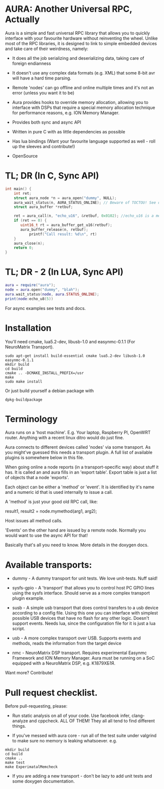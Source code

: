 # AURA: Another Universal RPC, Actually

Aura is a simple and fast universal RPC library that allows you to quickly interface
with your favourite hardware without reinventing the wheel. Unlike most of the RPC
libraries, it is designed to link to simple embedded devices and take care of their 
weirdness, namely: 

* It does all the job serializing and deserializing data, taking care of foreign endianness

* It doesn't use any complex data formats (e.g. XML) that some 8-bit avr will have a hard time 
  parsing. 
 
* Remote 'nodes' can go offline and online multiple times and it's not an error (unless you want it to be)

* Aura provides hooks to override memory allocation, allowing you to interface with DSPs that require
  a special memory allocation technique for performance reasons, e.g. ION Memory Manager. 

* Provides both sync and async API

* Written in pure C with as little dependencies as possible

* Has lua bindings (Want your favourite language supported as well - roll up the sleeves and contribute!)

* OpenSource

# TL; DR (In C, Sync API)

```C
int main() {
	int ret; 
	struct aura_node *n = aura_open("dummy", NULL);
	aura_wait_status(n, AURA_STATUS_ONLINE); // Beware of TOCTOU! See docs!
	struct aura_buffer *retbuf; 

	ret = aura_call(n, "echo_u16", &retbuf, 0x0102); //echo_u16 is a method on a remote device
	if (ret == 0) {
	   uint16_t rt = aura_buffer_get_u16(retbuf);
	   aura_buffer_release(n, retbuf);
           printf("Call result: %d\n", rt)
	}
	aura_close(n);
	return 0;
}
```

# TL; DR - 2 (In LUA, Sync API)

```lua
aura = require("aura");
node = aura.open("dummy", "blah");
aura.wait_status(node, aura.STATUS_ONLINE); 
print(node:echo_u8(5))

```

For async examples see tests and docs. 

# Installation

You'll need cmake, lua5.2-dev, libusb-1.0 and easynmc-0.1.1 (For NeuroMatrix Transport).

```
sudo apt-get install build-essential cmake lua5.2-dev libusb-1.0 easynmc-0.1.1
mkdir build
cd build
cmake .. -DCMAKE_INSTALL_PREFIX=/usr
make
sudo make install
```

Or just build yourself a debian package with
```
dpkg-buildpackage
```

# Terminology

Aura runs on a 'host machine'. E.g. Your laptop, Raspberry PI, OpenWRT router. Anything 
with a recent linux ditro would do just fine. 

Aura connects to different devices called 'nodes' via some transport. As you might've guessed this 
needs a transport plugin. A full list of available plugins is somewhere below in this file. 

When going online a node reports (in a transport-specific way) about stuff it has. It is called an 
and aura fills in an 'export table'. Export table is just a list of objects that a node 'exports'. 

Each object can be either a 'method' or 'event'. It is identified by it's name and a numeric id that is 
used internally to issue a call.

A 'method' is just your good old RPC call, like: 

result1, result2 = node.mymethod(arg1, arg2);

Host issues all method calls. 

'Events' on the other hand are issued by a remote node. Normally you would want to use the async API for that!

Basically that's all you need to know. More details in the doxygen docs. 

# Available transports: 

* dummy - A dummy transport for unit tests. We love unit-tests. Nuff said!

* sysfs-gpio - A 'transport' that allows you to control host PC GPIO lines using the sysfs interface. Should serve as a more complex transport plugin example.  

* susb - A simple usb transport that does control transfers to a usb device according to a config file. Using this one you can interface with simplest possible USB devices that have no flash for any other logic. Doesn't support events. Needs lua, since the configuration file for it is just a lua script. 

* usb - A more complex transport over USB. Supports events and methods, reads the information from the target device

* nmc - NeuroMatrix DSP transport. Requires experimental Easynmc Framework and ION Memory Manager. Aura must be running on a SoC equipped with a NeuroMatrix DSP, e.g. K1879ХБ1Я.

Want more? Contribute!

# Pull request checklist. 

Before pull-requesting, please: 

* Run static analysis on all of your code. Use facebook infer, clang-analyze and cppcheck. ALL OF THEM! They all all tend to find different things.

* If you've messed with aura core - run all of the test suite under valgrind to make sure no memory is leaking whatsoever. e.g.

```
mkdir build
cd build
cmake ..
make test
make ExperimatalMemcheck
```

* If you are adding a new transport - don't be lazy to add unit tests and some doxygen documentation.
